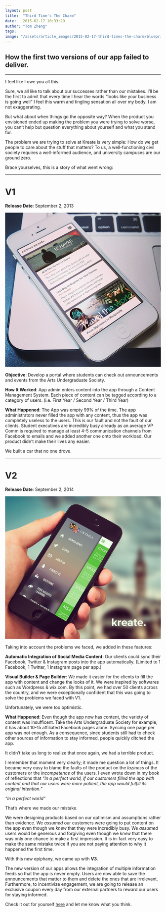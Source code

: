 ```yaml
---
layout: post
title:  "Third Time's The Charm"
date:   2015-02-17 10:33:29
author: "Tom Zheng"
tags: 
image: "/assets/article_images/2015-02-17-third-times-the-charm/blueprint.jpg"
---
```


## How the first two versions of our app failed to deliver.  

---

I feel like I owe you all this. 

Sure, we all like to talk about our successes rather than our mistakes. I’ll be the first to admit that every time I hear the words “looks like your business is going well” I feel this warm and tingling sensation all over my body. I am not exaggerating.

But what about when things go the opposite way? When the product you envisioned ended up making the problem you were trying to solve worse, you can’t help but question everything about yourself and what you stand for. 

The problem we are trying to solve at Kreate is very simple: How do we get people to care about the stuff that matters? To us, a well-functioning civil society requires a well-informed audience, and university campuses are our ground zero.

Brace yourselves, this is a story of what went wrong:

---

# V1
**Release Date**: September 2, 2013  

![Kreate V1](/assets/article_images/2015-02-17-third-times-the-charm/v1.png)

**Objective**: Develop a portal where students can check out announcements and events from the Arts Undergraduate Society. 

**How It Worked**: App admin enters content into the app through a Content Management System. Each piece of content can be tagged according to a category of users. (i.e. First Year / Second Year / Third Year)

**What Happened**: The App was empty 99% of the time. The app administrators never filled the app with any content, thus the app was completely useless to the users. This is our fault and not the fault of our clients. Student executives are incredibly busy already as an average VP Comm is required to manage at least 4-5 communication channels from Facebook to emails and we added another one onto their workload. Our product didn’t make their lives any easier.

We built a car that no one drove.

---

# V2 
**Release Date**: September 2, 2014

![Kreate V2](/assets/article_images/2015-02-17-third-times-the-charm/v2.png)

Taking into account the problems we faced, we added in these features:

**Automatic Integration of Social Media Content**: Our clients could sync their Facebook, Twitter & Instagram posts into the app automatically. (Limited to 1 Facebook, 1 Twitter, 1 Instagram page per app.)

**Visual Builder & Page Builder**: We made it easier for the clients to fill the app with content and change the looks of it. We were inspired by softwares such as Wordpress & wix.com.
By this point, we had over 50 clients across the country, and we were exceptionally confident that this was going to solve the problems we faced with V1.

Unfortunately, we were too optimistic.

**What Happened**: Even though the app now has content, the variety of content was insufficent. Take the Arts Undergraduate Society for example, it has about 10-15 affiliated Facebook pages alone. Syncing one page per app was not enough. As a consequence, since students still had to check other sources of information to stay informed, people quickly ditched the app.

It didn’t take us long to realize that once again, we had a terrible product. 

I remember that moment very clearly; it made me question a lot of things. It became very easy to blame the faults of the product on the *laziness* of the customers or the *incompetence* of the users. I even wrote down in my book of reflections that *“In a perfect world, if our customers filled the app with content and that our users were more patient, the app would fulfill its original intention.”*

*“In a perfect world”*

That’s where we made our mistake.

We were designing products based on our optimism and assumptions rather than evidence. We *assumed* our customers were going to put content on the app even though we *knew* that they were incredibly busy. We *assumed* users would be generous and forgiving even though we *knew* that there was only one chance to make a first impression. It is in-fact very easy to make the same mistake twice if you are not paying attention to why it happened the first time.

With this new epiphany, we came up with **V3**.

The new version of our apps allows the integration of multiple information feeds so that the app is never empty. Users are now able to save the announcements that matter to them and delete the ones that are irrelevant. Furthermore, to incentivize engagement, we are going to release an exclusive coupon every day from our external partners to reward our users for staying informed.

Check it out for yourself [here](http://www.bit.ly/ausiosapp) and let me know what you think.

